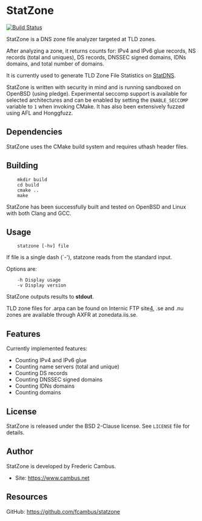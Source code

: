 # StatZone

[![Build Status][1]][2]

StatZone is a DNS zone file analyzer targeted at TLD zones.

After analyzing a zone, it returns counts for: IPv4 and IPv6 glue records,
NS records (total and uniques), DS records, DNSSEC signed domains, IDNs
domains, and total number of domains.

It is currently used to generate TLD Zone File Statistics on [StatDNS][3].

StatZone is written with security in mind and is running sandboxed on OpenBSD
(using pledge). Experimental seccomp support is available for selected
architectures and can be enabled by setting the `ENABLE_SECCOMP` variable
to `1` when invoking CMake. It has also been extensively fuzzed using AFL
and Honggfuzz.

## Dependencies

StatZone uses the CMake build system and requires uthash header files.

## Building

        mkdir build
        cd build
        cmake ..
        make

StatZone has been successfully built and tested on OpenBSD and Linux with
both Clang and GCC.

## Usage

        statzone [-hv] file

If file is a single dash (`-'), statzone reads from the standard input.

Options are:

        -h Display usage
        -v Display version

StatZone outputs results to **stdout**.

TLD zone files for .arpa can be found on Internic FTP site[4], .se and
.nu zones are available through AXFR at zonedata.iis.se.

## Features

Currently implemented features:

- Counting IPv4 and IPv6 glue
- Counting name servers (total and unique)
- Counting DS records
- Counting DNSSEC signed domains
- Counting IDNs domains
- Counting domains

## License

StatZone is released under the BSD 2-Clause license. See `LICENSE` file for
details.

## Author

StatZone is developed by Frederic Cambus.

- Site: https://www.cambus.net

## Resources

GitHub: https://github.com/fcambus/statzone

[1]: https://api.travis-ci.org/fcambus/statzone.png?branch=master
[2]: https://travis-ci.org/fcambus/statzone
[3]: https://www.statdns.com
[4]: ftp://ftp.internic.net/domain/
